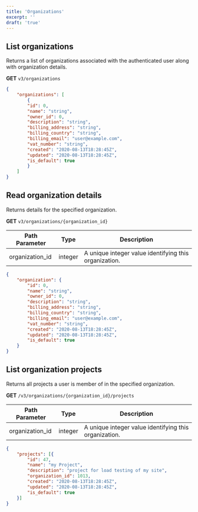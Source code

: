 ```yaml
---
title: 'Organizations'
excerpt: ''
draft: 'true'
---
```


## List organizations

Returns a list of organizations associated with the authenticated user along with organization details.

**GET** `v3/organizations`

<div class="code-group" data-props='{"labels": ["Response"]}'>

```json
{
    "organizations": [
        {
        "id": 0,
        "name": "string",
        "owner_id": 0,
        "description": "string",
        "billing_address": "string",
        "billing_country": "string",
        "billing_email": "user@example.com",
        "vat_number": "string",
        "created": "2020-08-13T18:28:45Z",
        "updated": "2020-08-13T18:28:45Z",
        "is_default": true
        }
    ]
}
```

</div>



## Read organization details

Returns details for the specified organization.

**GET** `v3/organizations/{organization_id}`

| Path Parameter | Type | Description |
| ----------| ---- | ----------- |
| organization_id | integer | A unique integer value identifying this organization. |


<div class="code-group" data-props='{"labels": ["Response"]}'>

```json
{
    "organization": {
        "id": 0,
        "name": "string",
        "owner_id": 0,
        "description": "string",
        "billing_address": "string",
        "billing_country": "string",
        "billing_email": "user@example.com",
        "vat_number": "string",
        "created": "2020-08-13T18:28:45Z",
        "updated": "2020-08-13T18:28:45Z",
        "is_default": true
    }
}
```

</div>


## List organization projects

Returns all projects a user is member of in the specified organization.

**GET** `/v3/organizations/{organization_id}/projects`

| Path Parameter | Type | Description |
| ----------| ---- | ----------- |
| organization_id | integer | A unique integer value identifying this organization. |


<div class="code-group" data-props='{"labels": ["Response"]}'>

```json
{
    "projects": [{
        "id": 47,
        "name": "my Project",
        "description": "project for load testing of my site",
        "organization_id": 1013,
        "created": "2020-08-13T18:28:45Z",
        "updated": "2020-08-13T18:28:45Z",
        "is_default": true
    }]
}
```

</div>